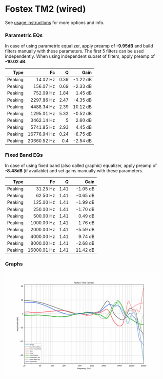 # Fostex TM2 (wired)
See [usage instructions](https://github.com/jaakkopasanen/AutoEq#usage) for more options and info.

### Parametric EQs
In case of using parametric equalizer, apply preamp of **-9.95dB** and build filters manually
with these parameters. The first 5 filters can be used independently.
When using independent subset of filters, apply preamp of **-10.02 dB**.

| Type    | Fc          |    Q | Gain     |
|--------:|------------:|-----:|---------:|
| Peaking | 14.02 Hz    | 0.39 | -1.22 dB |
| Peaking | 156.07 Hz   | 0.69 | -2.33 dB |
| Peaking | 752.09 Hz   | 1.84 | 1.45 dB  |
| Peaking | 2297.86 Hz  | 2.47 | -4.35 dB |
| Peaking | 4488.34 Hz  | 2.39 | 10.12 dB |
| Peaking | 1295.01 Hz  | 5.32 | -0.52 dB |
| Peaking | 3462.14 Hz  | 5    | 2.60 dB  |
| Peaking | 5741.85 Hz  | 2.93 | 4.45 dB  |
| Peaking | 16776.94 Hz | 0.24 | -6.75 dB |
| Peaking | 20660.52 Hz | 0.4  | -2.54 dB |

### Fixed Band EQs
In case of using fixed band (also called graphic) equalizer, apply preamp of **-8.48dB**
(if available) and set gains manually with these parameters.

| Type    | Fc          |    Q | Gain      |
|--------:|------------:|-----:|----------:|
| Peaking | 31.25 Hz    | 1.41 | -1.05 dB  |
| Peaking | 62.50 Hz    | 1.41 | -0.65 dB  |
| Peaking | 125.00 Hz   | 1.41 | -1.99 dB  |
| Peaking | 250.00 Hz   | 1.41 | -1.70 dB  |
| Peaking | 500.00 Hz   | 1.41 | 0.49 dB   |
| Peaking | 1000.00 Hz  | 1.41 | 1.76 dB   |
| Peaking | 2000.00 Hz  | 1.41 | -5.59 dB  |
| Peaking | 4000.00 Hz  | 1.41 | 9.74 dB   |
| Peaking | 8000.00 Hz  | 1.41 | -2.68 dB  |
| Peaking | 16000.01 Hz | 1.41 | -11.42 dB |

### Graphs
![](./Fostex%20TM2%20(wired).png)